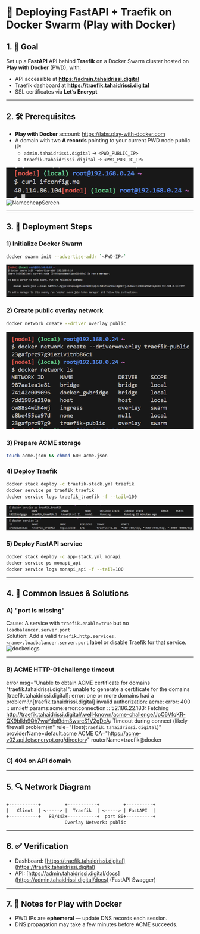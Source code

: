# 🚀 Deploying FastAPI + Traefik on Docker Swarm (Play with Docker)

## 1. 🎯 Goal
Set up a **FastAPI** API behind **Traefik** on a Docker Swarm cluster hosted on **Play with Docker** (PWD), with:
- API accessible at **https://admin.tahaidrissi.digital**
- Traefik dashboard at **https://traefik.tahaidrissi.digital**
- SSL certificates via **Let’s Encrypt**

---

## 2. 🛠 Prerequisites
- **Play with Docker** account: https://labs.play-with-docker.com
- A domain with two **A records** pointing to your current PWD node public IP:
  - `admin.tahaidrissi.digital` → `<PWD_PUBLIC_IP>`
  - `traefik.tahaidrissi.digital` → `<PWD_PUBLIC_IP>`

![Sequence Diagram](Images\ifconfig.me.png)
![NamecheapScreen](Images\namecheapcofnig.png)

---

## 3. 📜 Deployment Steps

### 1) Initialize Docker Swarm
```bash
docker swarm init --advertise-addr `<PWD-IP>`
```
![DockerSwarm](Images\dockerswarminit.png)


### 2) Create public overlay network
```bash
docker network create --driver overlay public
```
![DockerNetwork](Images\dockernetworkcreate.png)


### 3) Prepare ACME storage
```bash
touch acme.json && chmod 600 acme.json
```

### 4) Deploy Traefik
```bash
docker stack deploy -c traefik-stack.yml traefik
docker service ps traefik_traefik
docker service logs traefik_traefik -f --tail=100
```
![DockerServiceP](Images\dockerserviceps.png)
![DockerServiceL](Images\dockerservicels.png)



### 5) Deploy FastAPI service
```bash
docker stack deploy -c app-stack.yml monapi
docker service ps monapi_api
docker service logs monapi_api -f --tail=100
```

---

## 4. 🐞 Common Issues & Solutions

### **A) "port is missing"**
Cause: A service with `traefik.enable=true` but no `loadbalancer.server.port`  
Solution: Add a valid `traefik.http.services.<name>.loadbalancer.server.port` label or disable Traefik for that service.
![dockerlogs](dockerlogs.png)

---

### **B) ACME HTTP-01 challenge timeout**
error msg="Unable to obtain ACME certificate for domains \"traefik.tahaidrissi.digital\": unable to generate a certificate for the domains [traefik.tahaidrissi.digital]: error: one or more domains had a problem:\n[traefik.tahaidrissi.digital] invalid authorization: acme: error: 400 :: urn:ietf:params:acme:error:connection :: 52.186.22.183: Fetching http://traefik.tahaidrissi.digital/.well-known/acme-challenge/JpC6VfqKR-QX9blkh9Qh7waYdgl9dm3wsrcS1V2gDcA: Timeout during connect (likely firewall problem)\n" rule="Host(`traefik.tahaidrissi.digital`)" providerName=default.acme ACME CA="https://acme-v02.api.letsencrypt.org/directory" routerName=traefik@docker

---

### **C) 404 on API domain**
---
## 5. 🔍 Network Diagram

```plaintext
+-----------+         +-----------+         +----------+
|   Client  | <-----> |  Traefik  | <-----> | FastAPI  |
+-----------+   80/443+-----------+  port 80+----------+
                      Overlay Network: public
```

---
## 6. ✅ Verification

- Dashboard: [https://traefik.tahaidrissi.digital](https://traefik.tahaidrissi.digital)
- API: [https://admin.tahaidrissi.digital/docs](https://admin.tahaidrissi.digital/docs) (FastAPI Swagger)

---

## 7. 📌 Notes for Play with Docker
- PWD IPs are **ephemeral** — update DNS records each session.
- DNS propagation may take a few minutes before ACME succeeds.